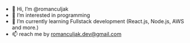 - 👋 Hi, I’m @romanculjak
- 👀 I’m interested in programming
- 🌱 I’m currently learning Fullstack development (React.js, Node.js, AWS and more.)
- 📫 reach me by romanculjak.dev@gmail.com
